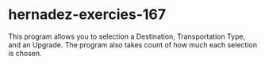 # hernadez-exercies-167
This program allows you to selection a Destination, Transportation Type, and an Upgrade. The program also takes count of how much each selection is chosen.
